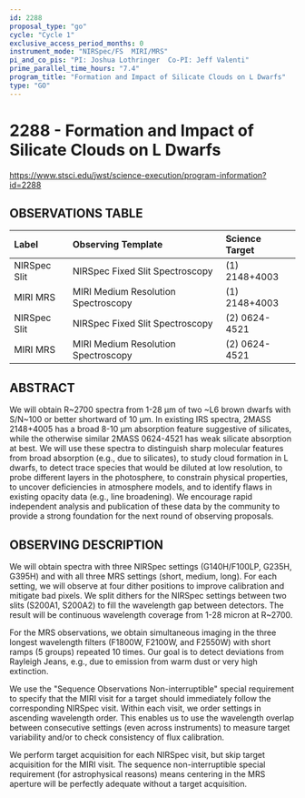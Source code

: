 ```yaml
---
id: 2288
proposal_type: "go"
cycle: "Cycle 1"
exclusive_access_period_months: 0
instrument_mode: "NIRSpec/FS  MIRI/MRS"
pi_and_co_pis: "PI: Joshua Lothringer  Co-PI: Jeff Valenti"
prime_parallel_time_hours: "7.4"
program_title: "Formation and Impact of Silicate Clouds on L Dwarfs"
type: "GO"
---
```

# 2288 - Formation and Impact of Silicate Clouds on L Dwarfs
https://www.stsci.edu/jwst/science-execution/program-information?id=2288
## OBSERVATIONS TABLE
| Label          | Observing Template                 | Science Target     |
| :------------- | :--------------------------------- | :----------------- |
| NIRSpec Slit   | NIRSpec Fixed Slit Spectroscopy    | (1) 2148+4003      |
| MIRI MRS       | MIRI Medium Resolution Spectroscopy | (1) 2148+4003      |
| NIRSpec Slit   | NIRSpec Fixed Slit Spectroscopy    | (2) 0624-4521      |
| MIRI MRS       | MIRI Medium Resolution Spectroscopy | (2) 0624-4521      |

## ABSTRACT

We will obtain R~2700 spectra from 1-28 µm of two ~L6 brown dwarfs with S/N~100 or better shortward of 10 µm. In existing IRS spectra, 2MASS 2148+4005 has a broad 8-10 µm absorption feature suggestive of silicates, while the otherwise similar 2MASS 0624-4521 has weak silicate absorption at best. We will use these spectra to distinguish sharp molecular features from broad absorption (e.g., due to silicates), to study cloud formation in L dwarfs, to detect trace species that would be diluted at low resolution, to probe different layers in the photosphere, to constrain physical properties, to uncover deficiencies in atmosphere models, and to identify flaws in existing opacity data (e.g., line broadening). We encourage rapid independent analysis and publication of these data by the community to provide a strong foundation for the next round of observing proposals.

## OBSERVING DESCRIPTION

We will obtain spectra with three NIRSpec settings (G140H/F100LP, G235H, G395H) and with all three MRS settings (short, medium, long). For each setting, we will observe at four dither positions to improve calibration and mitigate bad pixels. We split dithers for the NIRSpec settings between two slits (S200A1, S200A2) to fill the wavelength gap between detectors. The result will be continuous wavelength coverage from 1-28 micron at R~2700.

For the MRS observations, we obtain simultaneous imaging in the three longest wavelength filters (F1800W, F2100W, and F2550W) with short ramps (5 groups) repeated 10 times. Our goal is to detect deviations from Rayleigh Jeans, e.g., due to emission from warm dust or very high extinction.

We use the "Sequence Observations Non-interruptible" special requirement to specify that the MIRI visit for a target should immediately follow the corresponding NIRSpec visit. Within each visit, we order settings in ascending wavelength order. This enables us to use the wavelength overlap between consecutive settings (even across instruments) to measure target variability and/or to check consistency of flux calibration.

We perform target acquisition for each NIRSpec visit, but skip target acquisition for the MIRI visit. The sequence non-interruptible special requirement (for astrophysical reasons) means centering in the MRS aperture will be perfectly adequate without a target acquisition.